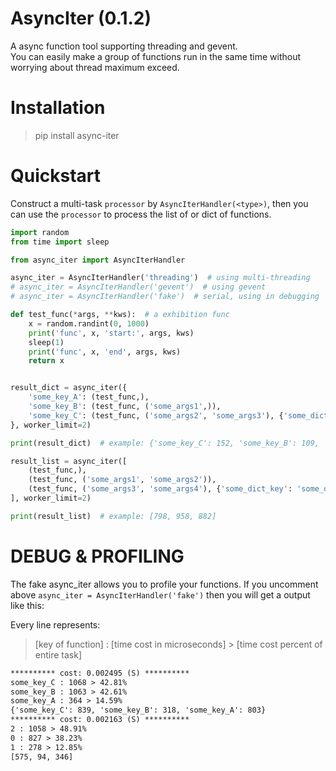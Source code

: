 # AsyncIter (0.1.2)  

A async function tool supporting threading and gevent.  
You can easily make a group of functions run in the same time without worrying about 
thread maximum exceed.

# Installation

> pip install async-iter 

# Quickstart
Construct a multi-task `processor` by `AsyncIterHandler(<type>)`, then you can use the `processor`
to process the list of or dict of functions.

```python
import random
from time import sleep

from async_iter import AsyncIterHandler

async_iter = AsyncIterHandler('threading')  # using multi-threading
# async_iter = AsyncIterHandler('gevent')  # using gevent
# async_iter = AsyncIterHandler('fake')  # serial, using in debugging

def test_func(*args, **kws):  # a exhibition func
    x = random.randint(0, 1000)
    print('func', x, 'start:', args, kws)
    sleep(1)
    print('func', x, 'end', args, kws)
    return x


result_dict = async_iter({
    'some_key_A': (test_func,),
    'some_key_B': (test_func, ('some_args1',)),
    'some_key_C': (test_func, ('some_args2', 'some_args3'), {'some_dict_key': 'some_dict_value'}),
}, worker_limit=2)

print(result_dict)  # example: {'some_key_C': 152, 'some_key_B': 109, 'some_key_A': 497}

result_list = async_iter([
    (test_func,),
    (test_func, ('some_args1', 'some_args2')),
    (test_func, ('some_args3', 'some_args4'), {'some_dict_key': 'some_dict_value'}),
], worker_limit=2)

print(result_list)  # example: [798, 958, 882]
```

# DEBUG & PROFILING

The fake async\_iter allows you to profile your functions. If you uncomment above `async_iter = AsyncIterHandler('fake')`
then you will get a output like this:

Every line represents: 

> [key of function] : [time cost in microseconds] \> [time cost percent of entire task]

```txt
********** cost: 0.002495 (S) **********
some_key_C : 1068 > 42.81%
some_key_B : 1063 > 42.61%
some_key_A : 364 > 14.59%
{'some_key_C': 839, 'some_key_B': 318, 'some_key_A': 803}
********** cost: 0.002163 (S) **********
2 : 1058 > 48.91%
0 : 827 > 38.23%
1 : 278 > 12.85%
[575, 94, 346]
```
